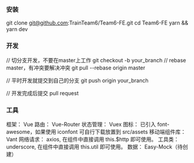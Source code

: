 
### 安装

  git clone git@github.com:TrainTeam6/Team6-FE.git
  cd Team6-FE
  yarn && yarn dev

### 开发

  // 切分支开发，不要在master上工作
  git checkout -b your_branch
  // rebase master，有冲突要解决冲突
  git pull --rebase origin master

  // 平时开发就提交到自己的分支
  git push origin your_branch

  // 开发完成后提交 pull request


### 工具

  框架： Vue
  路由： Vue-Router
  状态管理： Vuex
  图标： 已引入 font-awesome，如果使用 iconfont 可自行下载放置到 src/assets
  移动端组件库： Vant
  网络请求： axios, 在组件中直接调用 this.$http 即可使用。
  工具类： underscore, 在组件中直接调用 this.util 即可使用。
  数据： Easy-Mock（待创建）


